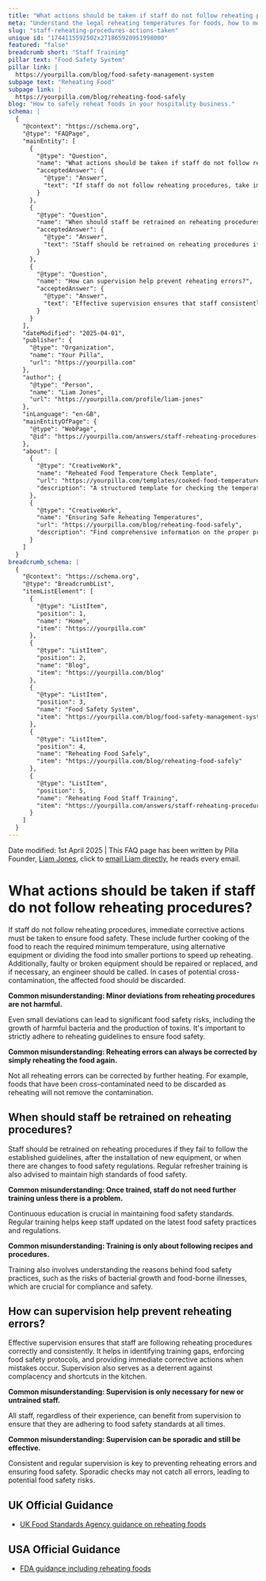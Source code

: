 ```yaml
---
title: "What actions should be taken if staff do not follow reheating procedures?"
meta: "Understand the legal reheating temperatures for foods, how to monitor compliance using a digital task template, and corrective actions for reheating errors."
slug: "staff-reheating-procedures-actions-taken"
unique id: "1744115592502x271865920951998000"
featured: "false"
breadcrumb short: "Staff Training"
pillar text: "Food Safety System"
pillar link: |
  https://yourpilla.com/blog/food-safety-management-system
subpage text: "Reheating Food"
subpage link: |
  https://yourpilla.com/blog/reheating-food-safely
blog: "How to safely reheat foods in your hospitality business."
schema: |
  {
    "@context": "https://schema.org",
    "@type": "FAQPage",
    "mainEntity": [
      {
        "@type": "Question",
        "name": "What actions should be taken if staff do not follow reheating procedures?",
        "acceptedAnswer": {
          "@type": "Answer",
          "text": "If staff do not follow reheating procedures, take immediate corrective actions to ensure food safety. These include further cooking of the food to reach the required temperature, using alternative equipment or dividing the food into smaller portions to speed up reheating. Additionally, repair or replace faulty equipment, and in cases of cross-contamination, the affected food should be discarded."
        }
      },
      {
        "@type": "Question",
        "name": "When should staff be retrained on reheating procedures?",
        "acceptedAnswer": {
          "@type": "Answer",
          "text": "Staff should be retrained on reheating procedures if they fail to follow established guidelines, after the installation of new equipment, or when there are updates to food safety regulations. Regular refresher training is also recommended to maintain high food safety standards."
        }
      },
      {
        "@type": "Question",
        "name": "How can supervision help prevent reheating errors?",
        "acceptedAnswer": {
          "@type": "Answer",
          "text": "Effective supervision ensures that staff consistently follow reheating procedures correctly. It helps identify training needs, enforces food safety protocols, and provides immediate corrective actions when needed. Consistent supervision is crucial to prevent complacency and ensure adherence to food safety standards."
        }
      }
    ],
    "dateModified": "2025-04-01",
    "publisher": {
      "@type": "Organization",
      "name": "Your Pilla",
      "url": "https://yourpilla.com"
    },
    "author": {
      "@type": "Person",
      "name": "Liam Jones",
      "url": "https://yourpilla.com/profile/liam-jones"
    },
    "inLanguage": "en-GB",
    "mainEntityOfPage": {
      "@type": "WebPage",
      "@id": "https://yourpilla.com/answers/staff-reheating-procedures-actions-taken"
    },
    "about": [
      {
        "@type": "CreativeWork",
        "name": "Reheated Food Temperature Check Template",
        "url": "https://yourpilla.com/templates/cooked-food-temperature-check",
        "description": "A structured template for checking the temperature of reheated food, ensuring compliance with safety standards and creating a record of food safety activities."
      },
      {
        "@type": "CreativeWork",
        "name": "Ensuring Safe Reheating Temperatures",
        "url": "https://yourpilla.com/blog/reheating-food-safely",
        "description": "Find comprehensive information on the proper procedures for safely reheating food to prevent foodborne illnesses."
      }
    ]
  }
breadcrumb_schema: |
  {
    "@context": "https://schema.org",
    "@type": "BreadcrumbList",
    "itemListElement": [
      {
        "@type": "ListItem",
        "position": 1,
        "name": "Home",
        "item": "https://yourpilla.com"
      },
      {
        "@type": "ListItem",
        "position": 2,
        "name": "Blog",
        "item": "https://yourpilla.com/blog"
      },
      {
        "@type": "ListItem",
        "position": 3,
        "name": "Food Safety System",
        "item": "https://yourpilla.com/blog/food-safety-management-system"
      },
      {
        "@type": "ListItem",
        "position": 4,
        "name": "Reheating Food Safely",
        "item": "https://yourpilla.com/blog/reheating-food-safely"
      },
      {
        "@type": "ListItem",
        "position": 5,
        "name": "Reheating Food Staff Training",
        "item": "https://yourpilla.com/answers/staff-reheating-procedures-actions-taken"
      }
    ]
  }
---
```


Date modified: 1st April 2025 | This FAQ page has been written by Pilla Founder, [Liam Jones](https://yourpilla.com/profile/liam-jones), click to [email Liam directly](https://mailto:liam@yourpilla.com), he reads every email.

# What actions should be taken if staff do not follow reheating procedures?

If staff do not follow reheating procedures, immediate corrective actions must be taken to ensure food safety. These include further cooking of the food to reach the required minimum temperature, using alternative equipment or dividing the food into smaller portions to speed up reheating. Additionally, faulty or broken equipment should be repaired or replaced, and if necessary, an engineer should be called. In cases of potential cross-contamination, the affected food should be discarded.

**Common misunderstanding: Minor deviations from reheating procedures are not harmful.**

Even small deviations can lead to significant food safety risks, including the growth of harmful bacteria and the production of toxins. It's important to strictly adhere to reheating guidelines to ensure food safety.

**Common misunderstanding: Reheating errors can always be corrected by simply reheating the food again.**

Not all reheating errors can be corrected by further heating. For example, foods that have been cross-contaminated need to be discarded as reheating will not remove the contamination.

## When should staff be retrained on reheating procedures?

Staff should be retrained on reheating procedures if they fail to follow the established guidelines, after the installation of new equipment, or when there are changes to food safety regulations. Regular refresher training is also advised to maintain high standards of food safety.

**Common misunderstanding: Once trained, staff do not need further training unless there is a problem.**

Continuous education is crucial in maintaining food safety standards. Regular training helps keep staff updated on the latest food safety practices and regulations.

**Common misunderstanding: Training is only about following recipes and procedures.**

Training also involves understanding the reasons behind food safety practices, such as the risks of bacterial growth and food-borne illnesses, which are crucial for compliance and safety.

## How can supervision help prevent reheating errors?

Effective supervision ensures that staff are following reheating procedures correctly and consistently. It helps in identifying training gaps, enforcing food safety protocols, and providing immediate corrective actions when mistakes occur. Supervision also serves as a deterrent against complacency and shortcuts in the kitchen.

**Common misunderstanding: Supervision is only necessary for new or untrained staff.**

All staff, regardless of their experience, can benefit from supervision to ensure that they are adhering to food safety standards at all times.

**Common misunderstanding: Supervision can be sporadic and still be effective.**

Consistent and regular supervision is key to preventing reheating errors and ensuring food safety. Sporadic checks may not catch all errors, leading to potential food safety risks.

## UK Official Guidance

-   [UK Food Standards Agency guidance on reheating foods](https://www.food.gov.uk/sites/default/files/media/document/reheating.pdf)
    

## USA Official Guidance

-   [FDA guidance including reheating foods](https://www.fsis.usda.gov/food-safety/safe-food-handling-and-preparation/food-safety-basics/leftovers-and-food-safety#:~:text=When%20reheating%20leftovers%2C%20be%20sure,heat%20all%20the%20way%20through.)